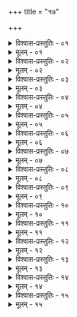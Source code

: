 +++
title = "१७"

+++


<details><summary>विश्वास-प्रस्तुतिः - ०१</summary>

०१  रथकाराम्बष्ठसूतोग्रमागधायोगववैणक्षत्तृपुल्कसकुक्कुटवैदेहकचण्डालश्वपाकप्रभृतयः ॥ [k omits]
</details>

<details><summary>मूलम् - ०१</summary>

०१  रथकाराम्बष्ठसूतोग्रमागधायोगववैणक्षत्तृपुल्कसकुक्कुटवैदेहकचण्डालश्वपाकप्रभृतयः ॥ [k omits]
</details>

<details><summary>विश्वास-प्रस्तुतिः - ०२</summary>

०२  तत्र सवर्णासु सवर्णाः ॥
</details>

<details><summary>मूलम् - ०२</summary>

०२  तत्र सवर्णासु सवर्णाः ॥
</details>

<details><summary>विश्वास-प्रस्तुतिः - ०३</summary>

०३  ब्राह्मणात् क्षत्रियायां ब्राह्मणो वैश्यायाम् अम्बष्ठःशूद्रायां निषादः ॥
</details>

<details><summary>मूलम् - ०३</summary>

०३  ब्राह्मणात् क्षत्रियायां ब्राह्मणो वैश्यायाम् अम्बष्ठःशूद्रायां निषादः ॥
</details>

<details><summary>विश्वास-प्रस्तुतिः - ०४</summary>

०४  पारशव इत्य् एके ॥
</details>

<details><summary>मूलम् - ०४</summary>

०४  पारशव इत्य् एके ॥
</details>

<details><summary>विश्वास-प्रस्तुतिः - ०५</summary>

०५  क्षत्रियाद् वैश्यायां क्षत्रियः शूद्रायाम् उग्रः ॥
</details>

<details><summary>मूलम् - ०५</summary>

०५  क्षत्रियाद् वैश्यायां क्षत्रियः शूद्रायाम् उग्रः ॥
</details>

<details><summary>विश्वास-प्रस्तुतिः - ०६</summary>

०६  वैश्याच् छूद्रायां रथकारः ॥
</details>

<details><summary>मूलम् - ०६</summary>

०६  वैश्याच् छूद्रायां रथकारः ॥
</details>

<details><summary>विश्वास-प्रस्तुतिः - ०७</summary>

०७  शूद्राद् वैश्यायां मागधः क्षत्रियायां क्षत्ताब्राह्मण्यां चण्डालः ॥
</details>

<details><summary>मूलम् - ०७</summary>

०७  शूद्राद् वैश्यायां मागधः क्षत्रियायां क्षत्ताब्राह्मण्यां चण्डालः ॥
</details>

<details><summary>विश्वास-प्रस्तुतिः - ०८</summary>

०८  वैश्यात् क्षत्रियायाम् आयोगवो ब्राह्मण्यां वैदेहकः । क्षत्रियाद् ब्राह्मण्यां सूतः ॥
</details>

<details><summary>मूलम् - ०८</summary>

०८  वैश्यात् क्षत्रियायाम् आयोगवो ब्राह्मण्यां वैदेहकः । क्षत्रियाद् ब्राह्मण्यां सूतः ॥
</details>

<details><summary>विश्वास-प्रस्तुतिः - ०९</summary>

०९  तत्राम्बष्ठो ऽग्रयोः संयोगे भवत्य् अनुलोमः ॥ [k: अत्र]
</details>

<details><summary>मूलम् - ०९</summary>

०९  तत्राम्बष्ठो ऽग्रयोः संयोगे भवत्य् अनुलोमः ॥ [k: अत्र]
</details>

<details><summary>विश्वास-प्रस्तुतिः - १०</summary>

१०  क्षत्तृवैदेहकयोः प्रतिलोमः ॥
</details>

<details><summary>मूलम् - १०</summary>

१०  क्षत्तृवैदेहकयोः प्रतिलोमः ॥
</details>

<details><summary>विश्वास-प्रस्तुतिः - ११</summary>

११  उग्राज् जातः क्षत्त्र्यां श्वपाकः ॥
</details>

<details><summary>मूलम् - ११</summary>

११  उग्राज् जातः क्षत्त्र्यां श्वपाकः ॥
</details>

<details><summary>विश्वास-प्रस्तुतिः - १२</summary>

१२  वैदेहकाद् अम्बष्ठायां वैणः ॥
</details>

<details><summary>मूलम् - १२</summary>

१२  वैदेहकाद् अम्बष्ठायां वैणः ॥
</details>

<details><summary>विश्वास-प्रस्तुतिः - १३</summary>

१३  निषदाच् छूद्रायां पुल्कसः ॥
</details>

<details><summary>मूलम् - १३</summary>

१३  निषदाच् छूद्रायां पुल्कसः ॥
</details>

<details><summary>विश्वास-प्रस्तुतिः - १४</summary>

१४  शूद्रान् निषाद्यां कुक्कुटः ॥
</details>

<details><summary>मूलम् - १४</summary>

१४  शूद्रान् निषाद्यां कुक्कुटः ॥
</details>

<details><summary>विश्वास-प्रस्तुतिः - १५</summary>

१५  वर्णसंकराद् उत्पन्नान् व्रात्यान् आहुर् मनीषिणः । व्रात्यान् आहुर् मनीषिण इति ॥
</details>

<details><summary>मूलम् - १५</summary>

१५  वर्णसंकराद् उत्पन्नान् व्रात्यान् आहुर् मनीषिणः । व्रात्यान् आहुर् मनीषिण इति ॥
</details>
